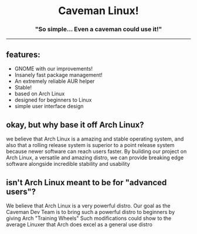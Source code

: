 # <div align="center"> Caveman Linux!</div>
### <div align="center"> "So simple... Even a caveman could use it!" </div>
---

## features:
- GNOME with our improvements!
- Insanely fast package management!
- An extremely reliable AUR helper 
- Stable!
- based on Arch Linux
- designed for beginners to Linux
- simple user interface design

## okay, but why base it off Arch Linux?
we believe that Arch Linux is a amazing and stable operating system, and also that a rolling release system is superior to a point release system because newer software can reach users faster. By building our project on Arch Linux, a versatile and amazing distro, we can provide breaking edge software alongside incredible stability and usability

## isn't Arch Linux meant to be for "advanced users"?
We believe that Arch Linux is a very powerful distro. Our goal as the Caveman Dev Team is to bring such a powerful distro to beginners by giving Arch "Training Wheels" Such modifications could show to the average Linuxer that Arch does excel as a general use distro
